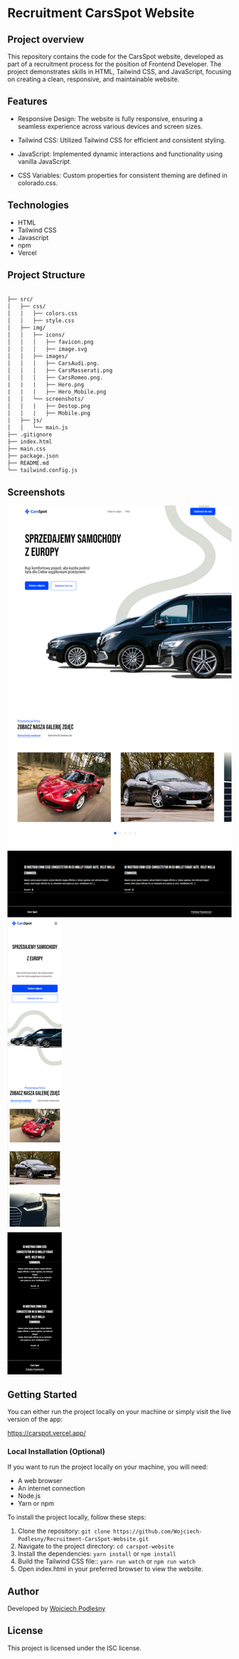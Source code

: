 # Recruitment CarsSpot Website

## Project overview

This repository contains the code for the CarsSpot website, developed as part of a recruitment process for the position of Frontend Developer. The project demonstrates skills in HTML, Tailwind CSS, and JavaScript, focusing on creating a clean, responsive, and maintainable website.

## Features

- Responsive Design: The website is fully responsive, ensuring a seamless experience across various    devices and screen sizes.

- Tailwind CSS: Utilized Tailwind CSS for efficient and consistent styling.

- JavaScript: Implemented dynamic interactions and functionality using vanilla JavaScript.

- CSS Variables: Custom properties for consistent theming are defined in colorado.css.

## Technologies

- HTML
- Tailwind CSS
- Javascript
- npm
- Vercel

## Project Structure

```

├── src/                     
│   ├── css/               
│   │   ├── colors.css      
│   │   ├── style.css          
│   ├── img/                
│   │   ├── icons/          
│   │   │   ├── favicon.png 
│   │   │   ├── image.svg  
│   │   ├── images/           
│   │   │   ├── CarsAudi.png.
│   │   │   ├── CarsMasserati.png
│   │   │   ├── CarsRomeo.png.
|   |   |   ├── Hero.png
|   |   |   ├── Hero_Mobile.png
│   │   └── screenshots/     
│   │   |   ├── Destop.png 
│   │   |   ├── Mobile.png  
│   ├── js/                  
│   │   └── main.js 
├── .gitignore  
├── index.html             
├── main.css               
├── package.json           
├── README.md
└── tailwind.config.js     

```


## Screenshots

<img src="/src/img/screenshots/Desktop.png" alt="Desktop">

<img src="/src/img/screenshots/Mobile.png" alt="Mobile">


## Getting Started

You can either run the project locally on your machine or simply visit the live version of the app:

https://carspot.vercel.app/

### Local Installation (Optional)

If you want to run the project locally on your machine, you will need:

- A web browser
- An internet connection
- Node.js
- Yarn or npm

To install the project locally, follow these steps:

1. Clone the repository: `git clone https://github.com/Wojciech-Podlesny/Recruitment-CarsSpot-Website.git`
2. Navigate to the project directory: `cd carspot-website`
3. Install the dependencies: `yarn install` or `npm install`
4. Build the Tailwind CSS file:: `yarn run watch` or `npm run watch`
5. Open index.html in your preferred browser to view the website.


## Author

Developed by [Wojciech Podleśny](https://github.com/Wojciech-Podlesny)

## License

This project is licensed under the ISC license.